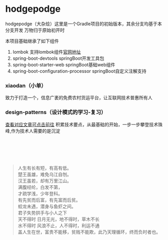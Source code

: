 # hodgepodge
hodgepodge（大杂烩）这里是一个Gradle项目的初始版本，其余分支均基于本分支开发
万物归于原始初开时

本项目基础继承了如下组件
1. lombok 支持lombok组件[官网地址](https://projectlombok.org/)
2. spring-boot-devtools springBoot开发工具包
3. spring-boot-starter-web springBoot基础web组件
4. spring-boot-configuration-processor springBoot自定义注解支持

### xiaodan（小单）
致力于打造一个，信息广袤的免费农村货运平台，让互联网技术普惠所有人

### design-patterns（设计模式的学习-复习）
[查看对应文章可点击前往](https://blog.csdn.net/Charles_s/article/details/109632938)
积累技术要点，从最基础的开始，一步一步攀登技术珠峰,作为技术人需要的是沉淀

<br><br>
---
> 人生有长有短，有高有低。<br> 
> 楚王虽雄，难免乌江自刎。<br>
> 汉王虽若，却有万里江山。<br>
> 满腹经纶，白发不第，<br>才疏学浅，少年登科。<br>
> 有先贫而后富，有先富而后贫。<br>
> 蛟龙未遇，潜身与鱼虾之间。<br>君子失势拱手与小人之下<br>
> 天不得时 日月无光，地不得时，草木不长<br>
> 水不得时 风浪不止，人不得时，利运不通<br>
> 盖人生在世，富贵不能移，贫贱不能欺，此乃天理循环，终而负时者也。